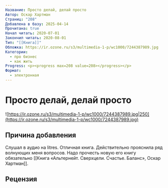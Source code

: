 ```yaml
---
Название: Просто делай, делай просто
Автор: Оскар Хартман
Страниц: "208"
Добавлена в базу: 2025-04-14
Прочитана: true
Начал читать: 2020-07-01
Закончил читать: 2020-08-01
Тип: "[[Книга]]"
Обложка: https://ir.ozone.ru/s3/multimedia-1-p/wc1000/7244387989.jpg
Категории:
  - про бизнес
  - как жить
Progress: <p><progress max=208 value=208></progress></p>
Формат:
  - электронная
---
```

# Просто делай, делай просто

![https://ir.ozone.ru/s3/multimedia-1-p/wc1000/7244387989.jpg|250](https://ir.ozone.ru/s3/multimedia-1-p/wc1000/7244387989.jpg)

## Причина добавления

Слушал в аудио на litres. Отличная книга. Действительно прояснила ряд волнующих меня вопросов. Надо прочесть новую его книгу обязательно [[Книга «Альтернейт. Сверхцели. Счастье. Баланс», Оскар Хартман]].

## Рецензия